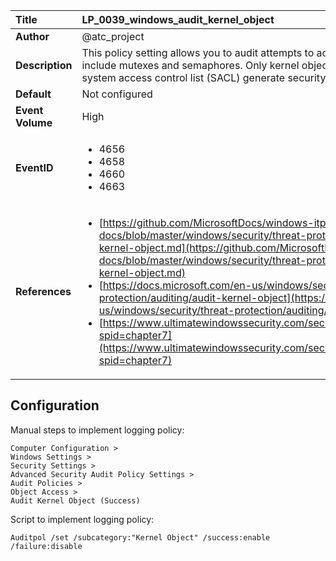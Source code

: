 | Title            | LP_0039_windows_audit_kernel_object                                                                     |
|:-----------------|:--------------------------------------------------------------------------------|
| **Author**       | @atc_project                                                                      |
| **Description**  | This policy setting allows you to audit attempts to access the kernel,  which include mutexes and semaphores. Only kernel objects with a matching  system access control list (SACL) generate security audit events                                                               |
| **Default**      | Not configured                                                                   |
| **Event Volume** | High                                                                    |
| **EventID**      | <ul><li>4656</li><li>4658</li><li>4660</li><li>4663</li></ul>         |
| **References**   | <ul><li>[https://github.com/MicrosoftDocs/windows-itpro-docs/blob/master/windows/security/threat-protection/auditing/audit-kernel-object.md](https://github.com/MicrosoftDocs/windows-itpro-docs/blob/master/windows/security/threat-protection/auditing/audit-kernel-object.md)</li><li>[https://docs.microsoft.com/en-us/windows/security/threat-protection/auditing/audit-kernel-object](https://docs.microsoft.com/en-us/windows/security/threat-protection/auditing/audit-kernel-object)</li><li>[https://www.ultimatewindowssecurity.com/securitylog/book/page.aspx?spid=chapter7](https://www.ultimatewindowssecurity.com/securitylog/book/page.aspx?spid=chapter7)</li></ul> |



## Configuration

Manual steps to implement logging policy:

```
Computer Configuration >
Windows Settings >
Security Settings >
Advanced Security Audit Policy Settings >
Audit Policies >
Object Access >
Audit Kernel Object (Success)
```

Script to implement logging policy:

```
Auditpol /set /subcategory:"Kernel Object" /success:enable /failure:disable
```

